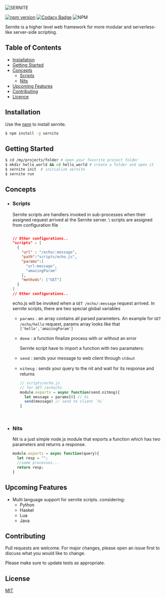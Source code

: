 ![SERNITE](https://ahmetcanozcan.github.io/sernite/img/logo.png)
<br>

[![npm version](https://badge.fury.io/js/sernite.svg)](https://badge.fury.io/js/sernite) [![Codacy Badge](https://api.codacy.com/project/badge/Grade/6c7b66433de24285a07f29386737832d)](https://www.codacy.com/manual/ahmetcanozcan/sernite?utm_source=github.com&utm_medium=referral&utm_content=ahmetcanozcan/sernite&utm_campaign=Badge_Grade) ![NPM](https://img.shields.io/npm/l/sernite)

Sernite is a higher level web framework for more modular and serverless-like server-side scripting.

## Table of Contents

-   [Installation](#Installation)
-   [Getting Started](#getting-started)
-   [Concepts](#Concepts)
    -   [Scripts](#Scripts)
    -   [Nits](#Nits)
-   [Upcoming Features](#upcoming-features)
-   [Contributing](#contributing)
-   [Licence](#license)  

## Installation

Use the  [npm](https://pip.pypa.io/en/stable/) to install sernite.

```bash
$ npm install -g sernite
```

## Getting Started

```bash
$ cd /my/projects/folder # open your favorite project folder
$ mkdir hello_world && cd hello_world # create a folder and open it
$ sernite init  # initialize sernite
$ sernite run  
```

## Concepts

-   ### Scripts

      Sernite scripts are handlers invoked in sub-processes when their assigned request arrived at the Sernite server.
      \\
      scripts are assigned from configuration file
      <br>

    ```json

    // Other configurations..
    "scripts" : [
      {
        "url" : "/echo/:message",
        "path":"scripts/echo.js",
        "params":[
          "url:message",
          "amazingParam"
        ],
        "methods": ["GET"]
      }
    ]
    // Other configurations..

    ```

      echo.js will be invoked when a `GET /echo/:message` request arrived. 
      In sernite scripts, there are two special global variables
      <br>

    -   <span style="font-size:110%">`params`  </span>: an array contains all parsed parameters. An example for `GET /echo/hello` request, params array looks like that `['hello','amazingParam']` 
        <br>

    -   <span style="font-size:110%">`done`  </span>:  a function finalize process with or without an error 
        <br>

        Sernite script have to import a function with two paramaters:
        <br>

    -   <span style="font-size:110%">`send`  </span>: sends your message to web client through `stdout`
        <br>

    -   <span style="font-size:110%">`nitmsg`  </span> : sends your query to the nit and wait for its response and returns
        <br>
        ```javascript
        // scripts/echo.js
        // for GET /echo/hi
        module.exports = async function(send,nitmsg){
          let message = params[0] // hi
          send(message) // send to client `hi`
        }
        ```
        <br>

-   ### Nits
      Nit is a just simple node.js module that exports a function which has two parameters and returns a response.
      <br>
    ```javascript
    module.exports = async function(query){
      let resp = "";
      //some processes...
      return resp;
    }
    ```

## Upcoming Features

-   Multi language support for sernite scripts. considering:
    -   Python
    -   Haskel
    -   Lua
    -   Java

## Contributing

Pull requests are welcome. For major changes, please open an issue first to discuss what you would like to change.

Please make sure to update tests as appropriate.

## License

[MIT](./LICENSE)
